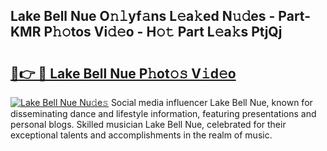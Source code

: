 ## Lake Bell Nue O𝚗𝚕yf𝚊ns L𝚎a𝚔ed N𝚞𝚍es - Part-KMR P𝚑𝚘tos Vi𝚍𝚎o - H𝚘𝚝 Part L𝚎a𝚔s PtjQj

# <h2><a href="http://kf8on1l.oniu.top/?m=Lake+Bell+Nue">🔗👉 🔴 Lake Bell Nue P𝚑ot𝚘𝚜 V𝚒d𝚎o</a></h2>

[![Lake Bell Nue Nu𝚍e𝚜](https://i.imgur.com/0qMVB7G.gif)](http://kf8on1l.oniu.top/?m=Lake+Bell+Nue)
Social media influencer Lake Bell Nue, known for disseminating dance and lifestyle information, featuring presentations and personal blogs. Skilled musician Lake Bell Nue, celebrated for their exceptional talents and accomplishments in the realm of music.  
